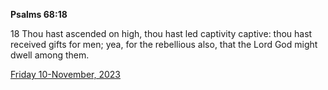 **Psalms 68:18**

18 Thou hast ascended on high, thou hast led captivity captive: thou hast received gifts for men; yea, for the rebellious also, that the Lord God might dwell among them.

[Friday 10-November, 2023](https://getbible.net/kjv/Psalms/68/18)
